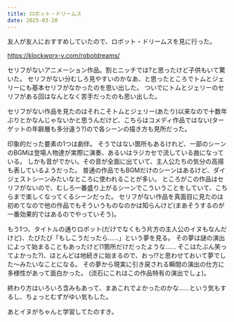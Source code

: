 ```yaml
---
title: ロボット・ドリームス
date: 2025-03-20
---
```


友人が友人におすすめしていたので、ロボット・ドリームスを見に行った。

<https://klockworx-v.com/robotdreams/>

セリフがないアニメーション作品。割とニッチでは?と思ったけど子供もいて驚いた。
セリフがない分むしろ見やすいのかなあ、と思ったところでトムとジェリーにも基本セリフがなかったのを思い出した。
ついでにトムとジェリーのセリフがある回はなんとなく苦手だったのも思い出した。

セリフがない作品を見たのはそれこそトムとジェリー(あたり)以来なので十数年ぶりとかなんじゃないかと思うんだけど、こちらはコメディ作品ではない(ターゲットの年齢層も多分違う?)ので各シーンの描き方も見所だった。

印象的だった要素の1つは劇伴。
そうではない箇所もあるけれど、一部のシーンのBGMは登場人物達が実際に演奏、あるいはラジカセで流している曲になっている。
しかも音がでかい。その音が全面に出ていて、主人公たちの気分の高揚も表しているようだった。
普通の作品でもBGMだけのシーンはあるけど、ダイジェストシーンみたいなところに使われることが多い。
ところがこの作品はセリフがないので、むしろ一番盛り上がるシーンでこういうことをしていて、こちらまで楽しくなってくるシーンだった。
セリフがない作品を真面目に見たのは初めてなので他の作品でもそういうものなのかは知らんけど(まあそうするのが一番効果的ではあるのでやっていそう)。

もう1つ、タイトルの通りロボット(だけでなくもう片方の主人公のイヌもなんだけど)、たびたび「もしこうだったら……」という夢を見る。
その夢は謎の演出によって始まることもあったけど(1箇所だけだったような…… そこはたぶん笑ってよかった?)、ほとんどは地続きに始まるので、おっ!?と思わせておいて夢でした〜みたいなことになる。
その夢から現実に引き戻される瞬間の演出の仕方に多様性があって面白かった。
(流石にこれはこの作品特有の演出でしょ)。

終わり方はいろいろ含みもあって、まあこれでよかったのかな……という気もするし、ちょっとむずがゆい気もした。

あとイヌがちゃんと学習してたのすき。
